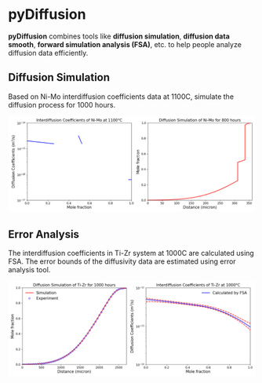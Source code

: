 # **pyDiffusion**

**pyDiffusion** combines tools like **diffusion simulation**, **diffusion data smooth**, **forward simulation analysis (FSA)**, etc. to help people analyze diffusion data efficiently.

## Diffusion Simulation

Based on Ni-Mo interdiffusion coefficients data at 1100C, simulate the diffusion process for 1000 hours.

![NiMo](docs/NiMo.png)

## Error Analysis

The interdiffusion coefficients in Ti-Zr system at 1000C are calculated using FSA. The error bounds of the diffusivity data are estimated using error analysis tool.

![TiZr Error Analysis](docs/TiZr_error.png)